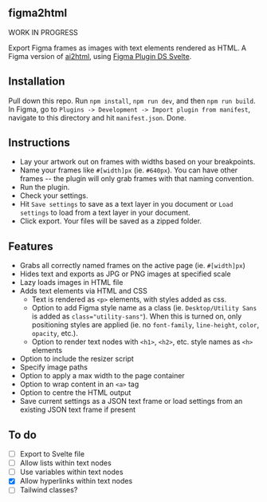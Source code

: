 ## figma2html

WORK IN PROGRESS

Export Figma frames as images with text elements rendered as HTML. A Figma version of [ai2html](http://ai2html.org), using [Figma Plugin DS Svelte](https://github.com/thomas-lowry/figma-plugin-ds-svelte).

## Installation

Pull down this repo. Run `npm install`, `npm run dev`, and then `npm run build`. In Figma, go to `Plugins -> Development -> Import plugin from manifest`, navigate to this directory and hit `manifest.json`. Done.

## Instructions

- Lay your artwork out on frames with widths based on your breakpoints.
- Name your frames like `#[width]px` (ie. `#640px`). You can have other frames -- the plugin will only grab frames with that naming convention.
- Run the plugin.
- Check your settings.
- Hit `Save settings` to save as a text layer in you document or `Load settings` to load from a text layer in your document.
- Click export. Your files will be saved as a zipped folder.

## Features
- Grabs all correctly named frames on the active page (ie. `#[width]px`)
- Hides text and exports as JPG or PNG images at specified scale
- Lazy loads images in HTML file
- Adds text elements via HTML and CSS
    - Text is rendered as `<p>` elements, with styles added as css.
    - Option to add Figma style name as a class (ie. `Desktop/Utility Sans` is added as `class="utility-sans"`). When this is turned on, only positioning styles are applied (ie. no `font-family`, `line-height`, `color`, `opacity`, etc.).
    - Option to render text nodes with `<h1>`, `<h2>`, etc. style names as `<h>` elements
- Option to include the resizer script
- Specify image paths
- Option to apply a max width to the page container
- Option to wrap content in an `<a>` tag
- Option to centre the HTML output
- Save current settings as a JSON text frame or load settings from an existing JSON text frame if present


## To do

- [ ] Export to Svelte file
- [ ] Allow lists within text nodes
- [ ] Use variables within text nodes
- [x] Allow hyperlinks within text nodes
- [ ] Tailwind classes?
